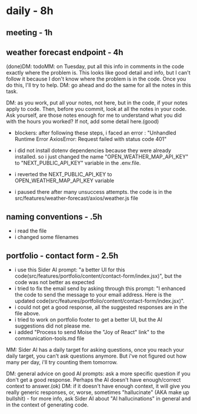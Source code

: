 # daily - 8h

## meeting - 1h

## weather forecast endpoint - 4h

(done)DM: todoMM: on Tuesday, put all this info in comments in the code exactly where the problem is. This looks like good detail and info, but I can't follow it because I don't know where the problem is in the code. Once you do this, I'll try to help. DM: go ahead and do the same for all the notes in this task.

DM: as you work, put all your notes, not here, but in the code, if your notes apply to code. Then, before you commit, look at all the notes in your code. Ask yourself, are those notes enough for me to understand what you did with the hours you worked? If not, add some detail here.(good)




   * blockers: after following these steps, i faced an error : "Unhandled Runtime Error
AxiosError: Request failed with status code 401"
   

   * i did not install dotenv dependencies because they were already installed. so i just changed the name "OPEN_WEATHER_MAP_API_KEY" to "NEXT_PUBLIC_API_KEY" variable in the .env.file.
   * i reverted the NEXT_PUBLIC_API_KEY to OPEN_WEATHER_MAP_API_KEY variable
* i paused there after many unsuccess attempts. the code is in the src/features/weather-forecast/axios/weather.js file

## naming conventions - .5h
* i read the file
* i changed some filenames

## portfolio - contact form - 2.5h
* i use this Sider AI prompt: "a better UI for this code(src/features/portfolio/content/contact-form/index.jsx)", but the code was not better as expected
* i tried to fix the email send by asking through this prompt: "I enhanced the code to send the message to your email address. Here is the updated code(src/features/portfolio/content/contact-form/index.jsx)".
* i could not get a good response, all the suggested responses are in the file above. 
* i tried to work on portfolio footer to get a better UI, but the AI suggestions did not please me.
* i added "Process to send Moise the "Joy of React" link" to  the communication-tools.md file

MM: Sider AI has a daily target for asking questions, once you reach your daily target, you can't ask questions anymore. But i've not figured out how many per day, i'll try counting them tomorrow.

DM: general advice on good AI prompts: ask a more specific question if you don't get a good response. Perhaps the AI doesn't have enough/correct context to answer.(ok) DM: if it doesn't have enough context, it will give you really generic responses, or, worse, sometimes "hallucinate" (AKA make up bullshit) - for more info, ask Sider AI about "AI hallucinations" in general and in the context of generating code.